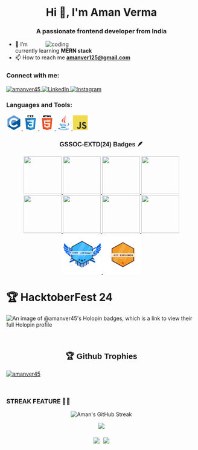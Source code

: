 <h1 align="center">Hi 👋, I'm Aman Verma</h1>
<h3 align="center">A passionate frontend developer from India</h3>

<img align="right" alt="coding" width="400" src="https://i.pinimg.com/originals/54/e3/7d/54e37d8074ebcde1d96c77d7b2a7f310.gif">

- 🌱 I’m currently learning **MERN stack**
- 📫 How to reach me **amanver125@gmail.com**

<h3 align="left">Connect with me:</h3>
<p align="left">
  <a href="https://twitter.com/amanver45" target="_blank">
    <img align="center" src="https://raw.githubusercontent.com/rahuldkjain/github-profile-readme-generator/master/src/images/icons/Social/twitter.svg" alt="amanver45" height="30" width="40" />
  </a>
  <a href="https://linkedin.com/in/aman-verma-47b626294" target="_blank">
    <img align="center" src="https://raw.githubusercontent.com/rahuldkjain/github-profile-readme-generator/master/src/images/icons/Social/linked-in-alt.svg" alt="LinkedIn" height="30" width="40" />
  </a>
  <a href="https://instagram.com/amanver045" target="_blank">
    <img align="center" src="https://raw.githubusercontent.com/rahuldkjain/github-profile-readme-generator/master/src/images/icons/Social/instagram.svg" alt="Instagram" height="30" width="40" />
  </a>
</p>

<h3 align="left">Languages and Tools:</h3>
<p align="left">
  <a href="https://www.cprogramming.com/" target="_blank" rel="noreferrer">
    <img src="https://raw.githubusercontent.com/devicons/devicon/master/icons/c/c-original.svg" alt="C" width="40" height="40" />
  </a>
  <a href="https://www.w3schools.com/css/" target="_blank" rel="noreferrer">
    <img src="https://raw.githubusercontent.com/devicons/devicon/master/icons/css3/css3-original-wordmark.svg" alt="CSS3" width="40" height="40" />
  </a>
  <a href="https://www.w3.org/html/" target="_blank" rel="noreferrer">
    <img src="https://raw.githubusercontent.com/devicons/devicon/master/icons/html5/html5-original-wordmark.svg" alt="HTML5" width="40" height="40" />
  </a>
  <a href="https://www.java.com" target="_blank" rel="noreferrer">
    <img src="https://raw.githubusercontent.com/devicons/devicon/master/icons/java/java-original.svg" alt="Java" width="40" height="40" />
  </a>
  <a href="https://developer.mozilla.org/en-US/docs/Web/JavaScript" target="_blank" rel="noreferrer">
    <img src="https://raw.githubusercontent.com/devicons/devicon/master/icons/javascript/javascript-original.svg" alt="JavaScript" width="40" height="40" />
  </a>
</p>

<h3 align="center" style="font-family: 'Poppins', sans-serif;"> GSSOC-EXTD(24) Badges 🪶</h3>

  
<div style='display:flex; align-items:center; gap: 10px; flex-wrap: wrap;' align='center'>
  <a href="https://gssoc.girlscript.tech/leaderboard">
    <img src="https://gssoc.girlscript.tech/badges/postman.png?imwidth=96" width="100px" height="100px" />
    <img src="https://gssoc.girlscript.tech/badges/web3hack.png?imwidth=96" width="100px" height="100px" />
    <img src="https://gssoc.girlscript.tech/badges/1.png?imwidth=96" width="100px" height="100px" />
    <img src="https://gssoc.girlscript.tech/badges/2.png?imwidth=96" width="100px" height="100px" />
    <img src="https://gssoc.girlscript.tech/badges/3.png?imwidth=96" width="100px" height="100px" />
    <img src="https://gssoc.girlscript.tech/badges/4.png?imwidth=96" width="100px" height="100px" />
    <img src="https://gssoc.girlscript.tech/badges/5.png?imwidth=96" width="100px" height="100px" />
    <img src="https://gssoc.girlscript.tech/badges/6.png?imwidth=96" width="100px" height="100px" />
    <img src="https://raw.githubusercontent.com/GSSoC24/Contributor/refs/heads/main/assets/Code%20Luminary.png" width="105px" height="105px" />
    <img src="https://raw.githubusercontent.com/GSSoC24/Contributor/refs/heads/main/assets/Git%20Explorer.png" width="100px" height="100px" />
  </a>
</div>

# 🏆 HacktoberFest 24
![An image of @amanver45's Holopin badges, which is a link to view their full Holopin profile](https://holopin.me/amanver45)

<br>

<h2 align="center" style="font-family: 'Poppins', sans-serif;">🏆 Github Trophies</h2>
<p align="left"> <a href="https://github.com/ryo-ma/github-profile-trophy"><img src="https://github-profile-trophy.vercel.app/?username=amanver45&theme=radical" alt="amanver45" /></a> </p>

<br>
<!-- Streak feature -->
<h3>STREAK FEATURE 🚀🚀</h3>
<p align="center">
  <img src="https://github-readme-streak-stats.herokuapp.com/?user=amanver45&theme=dark&fire=FF5E5E&ring=FFB380&currStreakNum=FF5E5E" 
       alt="Aman's GitHub Streak" style="width: 50%; height: auto;" />
</p>


<div align="center">
  <!-- First image in one row -->
  <div style="margin-bottom: 20px;">
    <img height="180em" src="https://github-profile-summary-cards.vercel.app/api/cards/profile-details?username=amanver45&theme=github_dark" />
  </div>
  
  <!-- Two images in the same row -->
  <div style="display: flex; justify-content: center; gap: 10px;">
    <img height="180em" src="https://github-profile-summary-cards.vercel.app/api/cards/stats?username=amanver45&theme=github_dark"/>
    <img height="180em" src="https://github-profile-summary-cards.vercel.app/api/cards/productive-time?username=amanver45&theme=github_dark" />
  </div>
</div>
